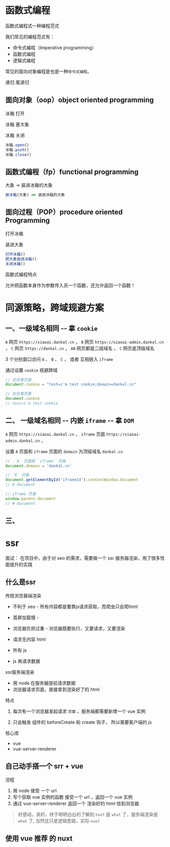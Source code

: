 # 函数式编程

函数式编程式一种编程范式

我们常见的编程范式有：

- 命令式编程（Imperative programming）
- 函数式编程
- 逻辑式编程

常见的面向对象编程是也是一种`命令式编程`。

递归 尾递归

## 面向对象（oop）object oriented programming

冰箱 打开

冰箱 塞大象

冰箱 关闭

```js
冰箱.open()
冰箱.push()
冰箱.close()
```

## 函数式编程（fp）functional programming

大象 -> 装进冰箱的大象

```js
装冰箱(大象) => 装进冰箱的大象
```
## 面向过程（POP）procedure oriented Programming

打开冰箱

装进大象


```js
打开冰箱()
把大象装进冰箱()
关闭冰箱()
```


函数式编程特点

允许把函数本身作为参数传入另一个函数，还允许返回一个函数！

# 同源策略，跨域规避方案

##  一、一级域名相同 -- 拿 `cookie`

`A` 网页 `https://xiaoai.dankal.cn` ， `B` 网页 `https://xiaoai-admin.dankal.cn` ， `C` 网页 `https://dankal.cn` ， `AB` 网页都是二级域名 ， `C` 网页是顶级域名

3 个分别窗口访问 `A` 、 `B` 、 `C` ， 或者 互相嵌入 `iframe`

通过设置 `cookie` 规避跨域

```js
// 在任意页面
document.cookie = "test=i'm test cookie;domain=dankal.cn"
```

```js
// 在任意页面
document.cookie
// test=i'm test cookie
```

## 二、 一级域名相同 -- 内嵌 `iframe` -- 拿 `DOM` 

`A` 网页 `https://xiaoai.dankal.cn` ， `iframe` 页面 `https://xiaoai-admin.dankal.cn` ，

设置 `A` 页面和 `iframe` 页面的 `domain` 为顶级域名 `dankal.cn`

```js
//  `A` 页面和 `iframe` 页面
document.domain = 'dankal.cn'
```


```js
// `A` 页面
document.getElementById('iframeId').contentWindow.document
// # document
```

```js
// iframe 页面
window.parent.document
// # document
```

## 三、 

# ssr

面试： 在项目中，由于对 seo 的需求，需要做一个 ssr 服务器渲染，用了很多性能提升的实践

## 什么是ssr

传统浏览器端渲染

- 不利于 seo - 所有内容都是要靠js请求获取，而爬虫只会爬html
- 首屏加载慢 - 
- 浏览器负担过重 - 浏览器既要执行，又要请求，又要渲染

- 请求无内容 html
- 所有 js
- js 再请求数据

ssr服务端渲染

- 用 node 在服务器提前请求数据
- 浏览器请求页面，直接拿到渲染好了的 html


特点

1. 每次有一个浏览器发起请求 `页面` ，服务端都需要新增一个 vue 实例

2. 只会触发 组件的 beforeCreate 和 create 钩子， 所以需要客户端的 js

核心库

- vue
- vue-server-renderer


## 自己动手搭一个 srr + vue

流程

1. 用 node 接受 一个 url
2. 写个获取 vue 实例的函数 接受一个 url ，返回一个 vue 实例
3. 通过 vue-server-renderer 返回一个 渲染好的 html 给到浏览器

> 好感动，真的，终于明明白白的了解到 `nuxt` 是 `what` 了，服务端渲染是 `what` 了, 当然这只是逻辑思路，实际 `nuxt` 

## 使用 vue 推荐 的 nuxt





